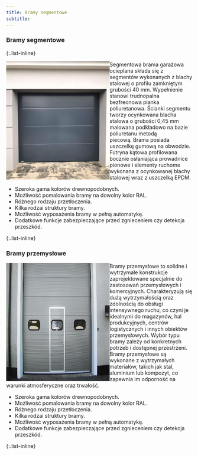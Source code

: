 ```yaml
---
title: Bramy segmentowe
subtitle:
---
```


<h3> Bramy segmentowe</h3> 
{:.list-inline}

<!-- <h5 class="title"> Natynkowe SK 45</h5> -->
<div class="article"> 
    <div class="left-pane">
        <img align="left" width="280" height="320" src="assets/img/offers/bramy/bramy_segmentowe.jpg">
    </div>
    <div class="right-pane content-text">
        <p>
Segmentowa brama garażowa ocieplana składa się z segmentów wykonanych z blachy
stalowej o profilu zamkniętym grubości 40 mm. Wypełnienie stanowi trudnopalna
bezfreonowa pianka poliuretanowa. Ścianki segmentu tworzy ocynkowana blacha stalowa
o grubości 0,45 mm malowana podkładowo na bazie poliuretanu metodą piecową. Brama
posiada uszczelkę gumową na obwodzie. Futryna kątowa profilowana bocznie osłaniająca
prowadnice pionowe i elementy ruchome wykonana z ocynkowanej blachy stalowej wraz z
uszczelką EPDM.
        </p>
        <p>
        <ul>
            <li>Szeroka gama kolorów drewnopodobnych.</li>
            <li>Możliwość pomalowania bramy na dowolny kolor RAL.</li>
            <li>Różnego rodzaju przetłoczenia.</li>
            <li>Kilka rodzai struktury bramy.</li>
            <li>Możliwość wyposażenia bramy w pełną automatykę.</li>
            <li>Dodatkowe funkcje zabezpieczające przed zgnieceniem czy detekcja przeszkód.</li>
        </ul>
        </p>
    </div>
</div>
{:.list-inline}
<h3> Bramy przemysłowe</h3> 
<!-- <h5 class="title"> Bramy przemysłowe</h5> -->
<div class="article"> 
    <div class="left-pane">
        <img align="left" width="280" height="320" src="assets/img/offers/bramy/bramy_przemyslowe.jpg">
    </div>
    <div class="right-pane content-text">
        <p>
Bramy przemysłowe to solidne i wytrzymałe konstrukcje zaprojektowane specjalnie do
zastosowań przemysłowych i komercyjnych. Charakteryzują się dużą wytrzymałością oraz
zdolnością do obsługi intensywnego ruchu, co czyni je idealnymi do magazynów, hal
produkcyjnych, centrów logistycznych i innych obiektów przemysłowych. Wybór typu
bramy zależy od konkretnych potrzeb i dostępnej przestrzeni. Bramy przemysłowe są
wykonane z wytrzymałych materiałów, takich jak stal, aluminium lub kompozyt, co
zapewnia im odporność na warunki atmosferyczne oraz trwałość.
        </p>
        <p>
        <ul>
            <li>Szeroka gama kolorów drewnopodobnych.</li>
            <li>Możliwość pomalowania bramy na dowolny kolor RAL.</li>
            <li>Różnego rodzaju przetłoczenia.</li>
            <li>Kilka rodzai struktury bramy.</li>
            <li>Możliwość wyposażenia bramy w pełną automatykę.</li>
            <li>Dodatkowe funkcje zabezpieczające przed zgnieceniem czy detekcja przeszkód.</li>
        </ul>
        </p>
    </div>
</div>
{:.list-inline}
